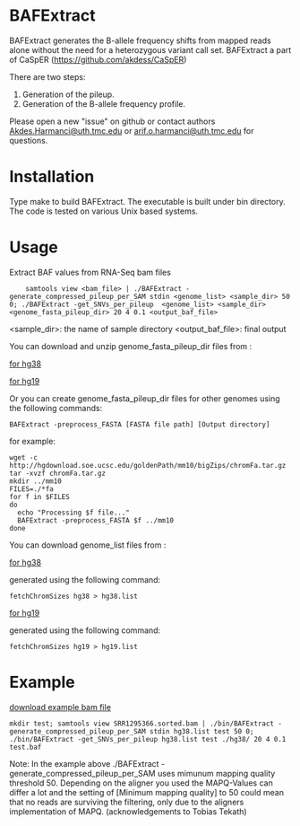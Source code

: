 # BAFExtract

BAFExtract generates the B-allele frequency shifts from mapped reads alone without the need for a heterozygous variant call set. BAFExtract a part of CaSpER (https://github.com/akdess/CaSpER) 

There are two steps:
1. Generation of the pileup.
2. Generation of the B-allele frequency profile.

Please open a new "issue" on github or contact authors Akdes.Harmanci@uth.tmc.edu or arif.o.harmanci@uth.tmc.edu for questions.

# Installation

Type make to build BAFExtract. The executable is built under bin directory. The code is tested on various Unix based systems.

# Usage 

Extract BAF values from RNA-Seq bam files
	
```{bash}
	samtools view <bam_file> | ./BAFExtract -generate_compressed_pileup_per_SAM stdin <genome_list> <sample_dir> 50 0; ./BAFExtract -get_SNVs_per_pileup  <genome_list> <sample_dir> <genome_fasta_pileup_dir> 20 4 0.1 <output_baf_file>
```
<sample_dir>: the name of sample directory
<output_baf_file>: final output

You can download and unzip genome_fasta_pileup_dir files from : 

[for hg38](https://www.dropbox.com/s/ysrcfcnk7z8gyit/hg38.zip?dl=0)

[for hg19](https://www.dropbox.com/s/a3u8f2f8ufm5wdj/hg19.zip?dl=0)

Or you can create genome_fasta_pileup_dir files for other genomes using the following commands:

```
BAFExtract -preprocess_FASTA [FASTA file path] [Output directory]
```

for example: 
```
wget -c http://hgdownload.soe.ucsc.edu/goldenPath/mm10/bigZips/chromFa.tar.gz
tar -xvzf chromFa.tar.gz
mkdir ../mm10
FILES=./*fa
for f in $FILES
do
  echo "Processing $f file..."
  BAFExtract -preprocess_FASTA $f ../mm10
done
```

You can download genome_list files from : 

[for hg38](https://www.dropbox.com/s/rq7v67tiou1qwwg/hg38.list?dl=0) 

generated using the following command: 
```
fetchChromSizes hg38 > hg38.list
```

[for hg19](https://www.dropbox.com/s/jcmt23nmuzm6poz/hg19.list?dl=0) 

generated using the following command: 
```
fetchChromSizes hg19 > hg19.list
```

# Example
[download example bam file](https://www.dropbox.com/s/1vl6iip0b8jwu66/SRR1295366.sorted.bam?dl=0)

```{bash} 
mkdir test; samtools view SRR1295366.sorted.bam | ./bin/BAFExtract -generate_compressed_pileup_per_SAM stdin hg38.list test 50 0; ./bin/BAFExtract -get_SNVs_per_pileup hg38.list test ./hg38/ 20 4 0.1 test.baf
```
Note: In the example above ./BAFExtract -generate_compressed_pileup_per_SAM uses mimunum mapping quality threshold 50.  Depending on the aligner you used the MAPQ-Values can differ a lot and the setting of [Minimum mapping quality] to 50  could mean that no reads are surviving the filtering, only due to the aligners implementation of MAPQ. (acknowledgements to Tobias Tekath)
